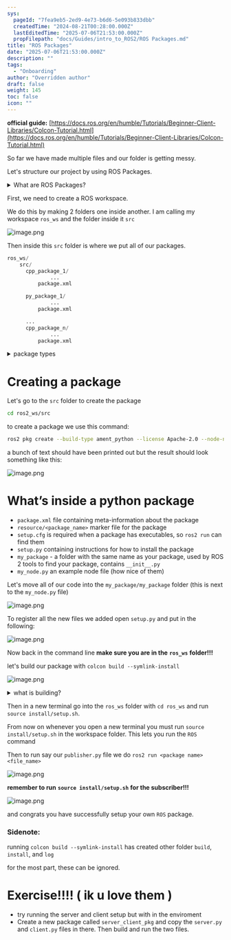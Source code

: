 ```yaml
---
sys:
  pageId: "7fea9eb5-2ed9-4e73-b6d6-5e093b833dbb"
  createdTime: "2024-08-21T00:28:00.000Z"
  lastEditedTime: "2025-07-06T21:53:00.000Z"
  propFilepath: "docs/Guides/intro_to_ROS2/ROS Packages.md"
title: "ROS Packages"
date: "2025-07-06T21:53:00.000Z"
description: ""
tags:
  - "Onboarding"
author: "Overridden author"
draft: false
weight: 145
toc: false
icon: ""
---
```


**official guide:** [https://docs.ros.org/en/humble/Tutorials/Beginner-Client-Libraries/Colcon-Tutorial.html](https://docs.ros.org/en/humble/Tutorials/Beginner-Client-Libraries/Colcon-Tutorial.html)

So far we have made multiple files and our folder is getting messy.

Let's structure our project by using ROS Packages.

<details>
      <summary>What are ROS Packages?</summary>
      ROS Packages are, as the name implies, packages of code that are highly sharable between ROS developers.
  </details>

First, we need to create a ROS workspace.

We do this by making 2 folders one inside another. I am calling my workspace `ros_ws` and the folder inside it `src`

![image.png](https://prod-files-secure.s3.us-west-2.amazonaws.com/d518164a-d88e-44d1-a4ee-3adb3bd8bce0/70706947-fd18-4537-a67b-e12946812d31/image.png?X-Amz-Algorithm=AWS4-HMAC-SHA256&X-Amz-Content-Sha256=UNSIGNED-PAYLOAD&X-Amz-Credential=ASIAZI2LB466ZVBOVHTH%2F20250804%2Fus-west-2%2Fs3%2Faws4_request&X-Amz-Date=20250804T210931Z&X-Amz-Expires=3600&X-Amz-Security-Token=IQoJb3JpZ2luX2VjEBUaCXVzLXdlc3QtMiJHMEUCIH38nT87lFsItK3t2xwLdzF9PNLejSzAMHqLvPzNIIR1AiEAmbCRxBDPQ%2BiXC%2B1ykYKqPjC72k1WtR3%2F7J2B%2BK6F1oAq%2FwMIThAAGgw2Mzc0MjMxODM4MDUiDLg4c7DpSRexr0U8GyrcA%2B5ZUsorQ6v4CQr8mwAv%2B%2FaEHP2jdMXT0hRaeNXh%2F3cnrhjehM1RqkB7Wq3K6Q9Yhj4UbooAy5lK5K2EFX9Y%2FPaW9%2BKiic6OhbDRQ2j5UQJKenedm1qUCsBXOII8UX5x423u9W7dfgrIHw6GG2NccnMjBmLLkL%2Bwfex%2BwcKA8j%2FeTB7IBPpPB7Z%2BYVMMI%2BL4E93azopmMfDYeMcGsSRAUV%2FaRUbAU2zIYenAxU5Kq55W0Iwxteqgup%2BVnpPQd0zfNPvqPUijBVPWvlMmyFRKVWmcoiUhyN%2B3rRGbFNEP0ZtqqY6Kdi7XEqfpVoziqcvQeApdgsKkFWu3Lwl1hu7D8K8S%2FO8o1q45yGS0MTqiaIaVEaCGTBeuajMDEp0s3nf74GffGaBFWAgYkr2Z%2FoypFDOuu4j6CVSDtFGrv3U%2BaliDyDtBLccN9uGIZb4ibJdGRtCXcT9HYsVnjOmSR3PKTkawMBUc%2BUUq69u4%2FGhc3Hprxxtzs2XJfdkHDQnnqSzbTsbN%2FEVM5hyCvinFZmV3I81jKCrdCjL8tIE2B7BOCPqu1R3jmm3z6r1okKgTlKXWGTGAL9HDzC%2FE6CDMYPBKVtl%2B3tAqdsKydNXXEZB1oNeoHmQHk8AF1O6CRP7zMKvAxMQGOqUBJL6cd5n9IiZAEAjDMi28Nagl%2Fz25fXb8AE7cWVl9A0hMuYrlFxs2KpBHCzZsr5ubJRoGdFrWoaSShe%2BA7Rf5qLBxRD0rkZD%2BnG1LnKvtxf2EjJCUQmOMMoJSRvlPYvBG3N4U1JQP1KbLmUV4H7loXzSCnYY%2BhX3HYBPCM37isDPFbFDpbNBAV7ScVTE99O89nLaiatr2T7X73H7KiX3mXKPCtRaL&X-Amz-Signature=5d873c0cb09ebe85b73c429a6a2c54939add4b76a35f3bc9dabfa15275131f6f&X-Amz-SignedHeaders=host&x-amz-checksum-mode=ENABLED&x-id=GetObject)

Then inside this `src` folder is where we put all of our packages.

```python
ros_ws/
    src/
      cpp_package_1/
		      ...
          package.xml

      py_package_1/
		      ...
          package.xml

      ...
      cpp_package_n/
		      ...
          package.xml

```

<details>

<summary>package types</summary>

packages can be either `C++` or python.

the intern file structure is different for each but for this guide we will stick to creating python packages

</details>

# Creating a package

Let's go to the `src` folder to create the package

```bash
cd ros2_ws/src
```

to create a package we use this command:

```bash
ros2 pkg create --build-type ament_python --license Apache-2.0 --node-name my_node my_package
```

a bunch of text should have been printed out but the result should look something like this:

![image.png](https://prod-files-secure.s3.us-west-2.amazonaws.com/d518164a-d88e-44d1-a4ee-3adb3bd8bce0/e6cf1e3f-8512-4a3e-b131-079f800bf3e8/image.png?X-Amz-Algorithm=AWS4-HMAC-SHA256&X-Amz-Content-Sha256=UNSIGNED-PAYLOAD&X-Amz-Credential=ASIAZI2LB466ZVBOVHTH%2F20250804%2Fus-west-2%2Fs3%2Faws4_request&X-Amz-Date=20250804T210931Z&X-Amz-Expires=3600&X-Amz-Security-Token=IQoJb3JpZ2luX2VjEBUaCXVzLXdlc3QtMiJHMEUCIH38nT87lFsItK3t2xwLdzF9PNLejSzAMHqLvPzNIIR1AiEAmbCRxBDPQ%2BiXC%2B1ykYKqPjC72k1WtR3%2F7J2B%2BK6F1oAq%2FwMIThAAGgw2Mzc0MjMxODM4MDUiDLg4c7DpSRexr0U8GyrcA%2B5ZUsorQ6v4CQr8mwAv%2B%2FaEHP2jdMXT0hRaeNXh%2F3cnrhjehM1RqkB7Wq3K6Q9Yhj4UbooAy5lK5K2EFX9Y%2FPaW9%2BKiic6OhbDRQ2j5UQJKenedm1qUCsBXOII8UX5x423u9W7dfgrIHw6GG2NccnMjBmLLkL%2Bwfex%2BwcKA8j%2FeTB7IBPpPB7Z%2BYVMMI%2BL4E93azopmMfDYeMcGsSRAUV%2FaRUbAU2zIYenAxU5Kq55W0Iwxteqgup%2BVnpPQd0zfNPvqPUijBVPWvlMmyFRKVWmcoiUhyN%2B3rRGbFNEP0ZtqqY6Kdi7XEqfpVoziqcvQeApdgsKkFWu3Lwl1hu7D8K8S%2FO8o1q45yGS0MTqiaIaVEaCGTBeuajMDEp0s3nf74GffGaBFWAgYkr2Z%2FoypFDOuu4j6CVSDtFGrv3U%2BaliDyDtBLccN9uGIZb4ibJdGRtCXcT9HYsVnjOmSR3PKTkawMBUc%2BUUq69u4%2FGhc3Hprxxtzs2XJfdkHDQnnqSzbTsbN%2FEVM5hyCvinFZmV3I81jKCrdCjL8tIE2B7BOCPqu1R3jmm3z6r1okKgTlKXWGTGAL9HDzC%2FE6CDMYPBKVtl%2B3tAqdsKydNXXEZB1oNeoHmQHk8AF1O6CRP7zMKvAxMQGOqUBJL6cd5n9IiZAEAjDMi28Nagl%2Fz25fXb8AE7cWVl9A0hMuYrlFxs2KpBHCzZsr5ubJRoGdFrWoaSShe%2BA7Rf5qLBxRD0rkZD%2BnG1LnKvtxf2EjJCUQmOMMoJSRvlPYvBG3N4U1JQP1KbLmUV4H7loXzSCnYY%2BhX3HYBPCM37isDPFbFDpbNBAV7ScVTE99O89nLaiatr2T7X73H7KiX3mXKPCtRaL&X-Amz-Signature=9bdc4b079bcdefd089511e40a1bd9f1ef38a51e7b7e529003998727a80ba377c&X-Amz-SignedHeaders=host&x-amz-checksum-mode=ENABLED&x-id=GetObject)

# What’s inside a python package

- `package.xml` file containing meta-information about the package
- `resource/<package_name>` marker file for the package
- `setup.cfg` is required when a package has executables, so `ros2 run` can find them
- `setup.py` containing instructions for how to install the package
- `my_package` - a folder with the same name as your package, used by ROS 2 tools to find your package, contains `__init__.py`
- `my_node.py` an example node file (how nice of them)

Let's move all of our code into the `my_package/my_package` folder (this is next to the `my_node.py` file)

![image.png](https://prod-files-secure.s3.us-west-2.amazonaws.com/d518164a-d88e-44d1-a4ee-3adb3bd8bce0/9ce58f11-0da9-4d3e-b86d-506a9685d378/image.png?X-Amz-Algorithm=AWS4-HMAC-SHA256&X-Amz-Content-Sha256=UNSIGNED-PAYLOAD&X-Amz-Credential=ASIAZI2LB466ZVBOVHTH%2F20250804%2Fus-west-2%2Fs3%2Faws4_request&X-Amz-Date=20250804T210932Z&X-Amz-Expires=3600&X-Amz-Security-Token=IQoJb3JpZ2luX2VjEBUaCXVzLXdlc3QtMiJHMEUCIH38nT87lFsItK3t2xwLdzF9PNLejSzAMHqLvPzNIIR1AiEAmbCRxBDPQ%2BiXC%2B1ykYKqPjC72k1WtR3%2F7J2B%2BK6F1oAq%2FwMIThAAGgw2Mzc0MjMxODM4MDUiDLg4c7DpSRexr0U8GyrcA%2B5ZUsorQ6v4CQr8mwAv%2B%2FaEHP2jdMXT0hRaeNXh%2F3cnrhjehM1RqkB7Wq3K6Q9Yhj4UbooAy5lK5K2EFX9Y%2FPaW9%2BKiic6OhbDRQ2j5UQJKenedm1qUCsBXOII8UX5x423u9W7dfgrIHw6GG2NccnMjBmLLkL%2Bwfex%2BwcKA8j%2FeTB7IBPpPB7Z%2BYVMMI%2BL4E93azopmMfDYeMcGsSRAUV%2FaRUbAU2zIYenAxU5Kq55W0Iwxteqgup%2BVnpPQd0zfNPvqPUijBVPWvlMmyFRKVWmcoiUhyN%2B3rRGbFNEP0ZtqqY6Kdi7XEqfpVoziqcvQeApdgsKkFWu3Lwl1hu7D8K8S%2FO8o1q45yGS0MTqiaIaVEaCGTBeuajMDEp0s3nf74GffGaBFWAgYkr2Z%2FoypFDOuu4j6CVSDtFGrv3U%2BaliDyDtBLccN9uGIZb4ibJdGRtCXcT9HYsVnjOmSR3PKTkawMBUc%2BUUq69u4%2FGhc3Hprxxtzs2XJfdkHDQnnqSzbTsbN%2FEVM5hyCvinFZmV3I81jKCrdCjL8tIE2B7BOCPqu1R3jmm3z6r1okKgTlKXWGTGAL9HDzC%2FE6CDMYPBKVtl%2B3tAqdsKydNXXEZB1oNeoHmQHk8AF1O6CRP7zMKvAxMQGOqUBJL6cd5n9IiZAEAjDMi28Nagl%2Fz25fXb8AE7cWVl9A0hMuYrlFxs2KpBHCzZsr5ubJRoGdFrWoaSShe%2BA7Rf5qLBxRD0rkZD%2BnG1LnKvtxf2EjJCUQmOMMoJSRvlPYvBG3N4U1JQP1KbLmUV4H7loXzSCnYY%2BhX3HYBPCM37isDPFbFDpbNBAV7ScVTE99O89nLaiatr2T7X73H7KiX3mXKPCtRaL&X-Amz-Signature=e75dba31880f2ff809c0ed20627d05dc9954211f585e00bfcfd3a6219a4913fd&X-Amz-SignedHeaders=host&x-amz-checksum-mode=ENABLED&x-id=GetObject)

To register all the new files we added open `setup.py` and put in the following:

![image.png](https://prod-files-secure.s3.us-west-2.amazonaws.com/d518164a-d88e-44d1-a4ee-3adb3bd8bce0/1cd7c262-4cae-4496-9d75-c178537d24a2/image.png?X-Amz-Algorithm=AWS4-HMAC-SHA256&X-Amz-Content-Sha256=UNSIGNED-PAYLOAD&X-Amz-Credential=ASIAZI2LB466ZVBOVHTH%2F20250804%2Fus-west-2%2Fs3%2Faws4_request&X-Amz-Date=20250804T210932Z&X-Amz-Expires=3600&X-Amz-Security-Token=IQoJb3JpZ2luX2VjEBUaCXVzLXdlc3QtMiJHMEUCIH38nT87lFsItK3t2xwLdzF9PNLejSzAMHqLvPzNIIR1AiEAmbCRxBDPQ%2BiXC%2B1ykYKqPjC72k1WtR3%2F7J2B%2BK6F1oAq%2FwMIThAAGgw2Mzc0MjMxODM4MDUiDLg4c7DpSRexr0U8GyrcA%2B5ZUsorQ6v4CQr8mwAv%2B%2FaEHP2jdMXT0hRaeNXh%2F3cnrhjehM1RqkB7Wq3K6Q9Yhj4UbooAy5lK5K2EFX9Y%2FPaW9%2BKiic6OhbDRQ2j5UQJKenedm1qUCsBXOII8UX5x423u9W7dfgrIHw6GG2NccnMjBmLLkL%2Bwfex%2BwcKA8j%2FeTB7IBPpPB7Z%2BYVMMI%2BL4E93azopmMfDYeMcGsSRAUV%2FaRUbAU2zIYenAxU5Kq55W0Iwxteqgup%2BVnpPQd0zfNPvqPUijBVPWvlMmyFRKVWmcoiUhyN%2B3rRGbFNEP0ZtqqY6Kdi7XEqfpVoziqcvQeApdgsKkFWu3Lwl1hu7D8K8S%2FO8o1q45yGS0MTqiaIaVEaCGTBeuajMDEp0s3nf74GffGaBFWAgYkr2Z%2FoypFDOuu4j6CVSDtFGrv3U%2BaliDyDtBLccN9uGIZb4ibJdGRtCXcT9HYsVnjOmSR3PKTkawMBUc%2BUUq69u4%2FGhc3Hprxxtzs2XJfdkHDQnnqSzbTsbN%2FEVM5hyCvinFZmV3I81jKCrdCjL8tIE2B7BOCPqu1R3jmm3z6r1okKgTlKXWGTGAL9HDzC%2FE6CDMYPBKVtl%2B3tAqdsKydNXXEZB1oNeoHmQHk8AF1O6CRP7zMKvAxMQGOqUBJL6cd5n9IiZAEAjDMi28Nagl%2Fz25fXb8AE7cWVl9A0hMuYrlFxs2KpBHCzZsr5ubJRoGdFrWoaSShe%2BA7Rf5qLBxRD0rkZD%2BnG1LnKvtxf2EjJCUQmOMMoJSRvlPYvBG3N4U1JQP1KbLmUV4H7loXzSCnYY%2BhX3HYBPCM37isDPFbFDpbNBAV7ScVTE99O89nLaiatr2T7X73H7KiX3mXKPCtRaL&X-Amz-Signature=7ae1f25f69c2cf15c70398bccdee8a539a7f4711737afe2f4e6319d71f032ecd&X-Amz-SignedHeaders=host&x-amz-checksum-mode=ENABLED&x-id=GetObject)

Now back in the command line **make sure you are in the** **`ros_ws`** **folder!!!**

let's build our package with `colcon build --symlink-install`

![image.png](https://prod-files-secure.s3.us-west-2.amazonaws.com/d518164a-d88e-44d1-a4ee-3adb3bd8bce0/2f2a0d27-b173-48fd-b189-5f5c0ce65619/image.png?X-Amz-Algorithm=AWS4-HMAC-SHA256&X-Amz-Content-Sha256=UNSIGNED-PAYLOAD&X-Amz-Credential=ASIAZI2LB466ZVBOVHTH%2F20250804%2Fus-west-2%2Fs3%2Faws4_request&X-Amz-Date=20250804T210932Z&X-Amz-Expires=3600&X-Amz-Security-Token=IQoJb3JpZ2luX2VjEBUaCXVzLXdlc3QtMiJHMEUCIH38nT87lFsItK3t2xwLdzF9PNLejSzAMHqLvPzNIIR1AiEAmbCRxBDPQ%2BiXC%2B1ykYKqPjC72k1WtR3%2F7J2B%2BK6F1oAq%2FwMIThAAGgw2Mzc0MjMxODM4MDUiDLg4c7DpSRexr0U8GyrcA%2B5ZUsorQ6v4CQr8mwAv%2B%2FaEHP2jdMXT0hRaeNXh%2F3cnrhjehM1RqkB7Wq3K6Q9Yhj4UbooAy5lK5K2EFX9Y%2FPaW9%2BKiic6OhbDRQ2j5UQJKenedm1qUCsBXOII8UX5x423u9W7dfgrIHw6GG2NccnMjBmLLkL%2Bwfex%2BwcKA8j%2FeTB7IBPpPB7Z%2BYVMMI%2BL4E93azopmMfDYeMcGsSRAUV%2FaRUbAU2zIYenAxU5Kq55W0Iwxteqgup%2BVnpPQd0zfNPvqPUijBVPWvlMmyFRKVWmcoiUhyN%2B3rRGbFNEP0ZtqqY6Kdi7XEqfpVoziqcvQeApdgsKkFWu3Lwl1hu7D8K8S%2FO8o1q45yGS0MTqiaIaVEaCGTBeuajMDEp0s3nf74GffGaBFWAgYkr2Z%2FoypFDOuu4j6CVSDtFGrv3U%2BaliDyDtBLccN9uGIZb4ibJdGRtCXcT9HYsVnjOmSR3PKTkawMBUc%2BUUq69u4%2FGhc3Hprxxtzs2XJfdkHDQnnqSzbTsbN%2FEVM5hyCvinFZmV3I81jKCrdCjL8tIE2B7BOCPqu1R3jmm3z6r1okKgTlKXWGTGAL9HDzC%2FE6CDMYPBKVtl%2B3tAqdsKydNXXEZB1oNeoHmQHk8AF1O6CRP7zMKvAxMQGOqUBJL6cd5n9IiZAEAjDMi28Nagl%2Fz25fXb8AE7cWVl9A0hMuYrlFxs2KpBHCzZsr5ubJRoGdFrWoaSShe%2BA7Rf5qLBxRD0rkZD%2BnG1LnKvtxf2EjJCUQmOMMoJSRvlPYvBG3N4U1JQP1KbLmUV4H7loXzSCnYY%2BhX3HYBPCM37isDPFbFDpbNBAV7ScVTE99O89nLaiatr2T7X73H7KiX3mXKPCtRaL&X-Amz-Signature=994c1b7779dabf70733d19db3ef6c033f36c675ccfc62adc724bb231e1d1c424&X-Amz-SignedHeaders=host&x-amz-checksum-mode=ENABLED&x-id=GetObject)

<details>

<summary>what is building?</summary>

if you are a CS major at Rose-Hulman you will learn the answer to this in CSSE132

but TLDR; is it combines all the code files into one program that can be run easily 

</details>

Then in a new terminal go into the `ros_ws` folder with `cd ros_ws` and run `source install/setup.sh`. 

From now on whenever you open a new terminal you must run `source install/setup.sh` in the workspace folder. This lets you run the `ROS` command

Then to run say our `publisher.py` file we do `ros2 run <package name> <file_name>`

![image.png](https://prod-files-secure.s3.us-west-2.amazonaws.com/d518164a-d88e-44d1-a4ee-3adb3bd8bce0/4f4b1219-3a44-4632-aa0a-ce3471699f59/image.png?X-Amz-Algorithm=AWS4-HMAC-SHA256&X-Amz-Content-Sha256=UNSIGNED-PAYLOAD&X-Amz-Credential=ASIAZI2LB466ZVBOVHTH%2F20250804%2Fus-west-2%2Fs3%2Faws4_request&X-Amz-Date=20250804T210932Z&X-Amz-Expires=3600&X-Amz-Security-Token=IQoJb3JpZ2luX2VjEBUaCXVzLXdlc3QtMiJHMEUCIH38nT87lFsItK3t2xwLdzF9PNLejSzAMHqLvPzNIIR1AiEAmbCRxBDPQ%2BiXC%2B1ykYKqPjC72k1WtR3%2F7J2B%2BK6F1oAq%2FwMIThAAGgw2Mzc0MjMxODM4MDUiDLg4c7DpSRexr0U8GyrcA%2B5ZUsorQ6v4CQr8mwAv%2B%2FaEHP2jdMXT0hRaeNXh%2F3cnrhjehM1RqkB7Wq3K6Q9Yhj4UbooAy5lK5K2EFX9Y%2FPaW9%2BKiic6OhbDRQ2j5UQJKenedm1qUCsBXOII8UX5x423u9W7dfgrIHw6GG2NccnMjBmLLkL%2Bwfex%2BwcKA8j%2FeTB7IBPpPB7Z%2BYVMMI%2BL4E93azopmMfDYeMcGsSRAUV%2FaRUbAU2zIYenAxU5Kq55W0Iwxteqgup%2BVnpPQd0zfNPvqPUijBVPWvlMmyFRKVWmcoiUhyN%2B3rRGbFNEP0ZtqqY6Kdi7XEqfpVoziqcvQeApdgsKkFWu3Lwl1hu7D8K8S%2FO8o1q45yGS0MTqiaIaVEaCGTBeuajMDEp0s3nf74GffGaBFWAgYkr2Z%2FoypFDOuu4j6CVSDtFGrv3U%2BaliDyDtBLccN9uGIZb4ibJdGRtCXcT9HYsVnjOmSR3PKTkawMBUc%2BUUq69u4%2FGhc3Hprxxtzs2XJfdkHDQnnqSzbTsbN%2FEVM5hyCvinFZmV3I81jKCrdCjL8tIE2B7BOCPqu1R3jmm3z6r1okKgTlKXWGTGAL9HDzC%2FE6CDMYPBKVtl%2B3tAqdsKydNXXEZB1oNeoHmQHk8AF1O6CRP7zMKvAxMQGOqUBJL6cd5n9IiZAEAjDMi28Nagl%2Fz25fXb8AE7cWVl9A0hMuYrlFxs2KpBHCzZsr5ubJRoGdFrWoaSShe%2BA7Rf5qLBxRD0rkZD%2BnG1LnKvtxf2EjJCUQmOMMoJSRvlPYvBG3N4U1JQP1KbLmUV4H7loXzSCnYY%2BhX3HYBPCM37isDPFbFDpbNBAV7ScVTE99O89nLaiatr2T7X73H7KiX3mXKPCtRaL&X-Amz-Signature=4ab15d8b7ef6631ed19f5e6b39cc9e41c6b7c0801bb1bf6c858092b6f8a92197&X-Amz-SignedHeaders=host&x-amz-checksum-mode=ENABLED&x-id=GetObject)

**remember to run** **`source install/setup.sh`** **for the subscriber!!!**

![image.png](https://prod-files-secure.s3.us-west-2.amazonaws.com/d518164a-d88e-44d1-a4ee-3adb3bd8bce0/02121119-dad4-49ec-8356-c956108b4243/image.png?X-Amz-Algorithm=AWS4-HMAC-SHA256&X-Amz-Content-Sha256=UNSIGNED-PAYLOAD&X-Amz-Credential=ASIAZI2LB466ZVBOVHTH%2F20250804%2Fus-west-2%2Fs3%2Faws4_request&X-Amz-Date=20250804T210932Z&X-Amz-Expires=3600&X-Amz-Security-Token=IQoJb3JpZ2luX2VjEBUaCXVzLXdlc3QtMiJHMEUCIH38nT87lFsItK3t2xwLdzF9PNLejSzAMHqLvPzNIIR1AiEAmbCRxBDPQ%2BiXC%2B1ykYKqPjC72k1WtR3%2F7J2B%2BK6F1oAq%2FwMIThAAGgw2Mzc0MjMxODM4MDUiDLg4c7DpSRexr0U8GyrcA%2B5ZUsorQ6v4CQr8mwAv%2B%2FaEHP2jdMXT0hRaeNXh%2F3cnrhjehM1RqkB7Wq3K6Q9Yhj4UbooAy5lK5K2EFX9Y%2FPaW9%2BKiic6OhbDRQ2j5UQJKenedm1qUCsBXOII8UX5x423u9W7dfgrIHw6GG2NccnMjBmLLkL%2Bwfex%2BwcKA8j%2FeTB7IBPpPB7Z%2BYVMMI%2BL4E93azopmMfDYeMcGsSRAUV%2FaRUbAU2zIYenAxU5Kq55W0Iwxteqgup%2BVnpPQd0zfNPvqPUijBVPWvlMmyFRKVWmcoiUhyN%2B3rRGbFNEP0ZtqqY6Kdi7XEqfpVoziqcvQeApdgsKkFWu3Lwl1hu7D8K8S%2FO8o1q45yGS0MTqiaIaVEaCGTBeuajMDEp0s3nf74GffGaBFWAgYkr2Z%2FoypFDOuu4j6CVSDtFGrv3U%2BaliDyDtBLccN9uGIZb4ibJdGRtCXcT9HYsVnjOmSR3PKTkawMBUc%2BUUq69u4%2FGhc3Hprxxtzs2XJfdkHDQnnqSzbTsbN%2FEVM5hyCvinFZmV3I81jKCrdCjL8tIE2B7BOCPqu1R3jmm3z6r1okKgTlKXWGTGAL9HDzC%2FE6CDMYPBKVtl%2B3tAqdsKydNXXEZB1oNeoHmQHk8AF1O6CRP7zMKvAxMQGOqUBJL6cd5n9IiZAEAjDMi28Nagl%2Fz25fXb8AE7cWVl9A0hMuYrlFxs2KpBHCzZsr5ubJRoGdFrWoaSShe%2BA7Rf5qLBxRD0rkZD%2BnG1LnKvtxf2EjJCUQmOMMoJSRvlPYvBG3N4U1JQP1KbLmUV4H7loXzSCnYY%2BhX3HYBPCM37isDPFbFDpbNBAV7ScVTE99O89nLaiatr2T7X73H7KiX3mXKPCtRaL&X-Amz-Signature=fea8f964049a71643ad461fea66eadba6e7005510c826f13d39e35924e19a02f&X-Amz-SignedHeaders=host&x-amz-checksum-mode=ENABLED&x-id=GetObject)

and congrats you have successfully setup your own `ROS` package.

### Sidenote:

running `colcon build --symlink-install` has created other folder `build`, `install`, and `log`

for the most part, these can be ignored.

# Exercise!!!! ( ik u love them )

- try running the server and client setup but with in the enviroment
- Create a new package called `server_client_pkg` and copy the `server.py` and `client.py` files in there. Then build and run the two files.
